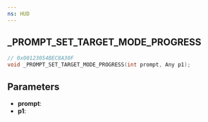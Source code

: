 ```yaml
---
ns: HUD
---
```

## _PROMPT_SET_TARGET_MODE_PROGRESS

```c
// 0x00123054BEC8A30F
void _PROMPT_SET_TARGET_MODE_PROGRESS(int prompt, Any p1);
```

## Parameters
* **prompt**:
* **p1**:
